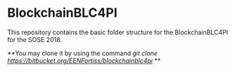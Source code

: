 # BlockchainBLC4PI
This repository contains the basic folder structure for the BlockchainBLC4PI for the SOSE 2018.

**You may clone it by using the command *git clone https://bitbucket.org/EENFortiss/blockchainblc4pi* **